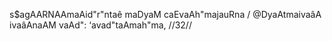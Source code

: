 s$agAARNAAmaAid"r"ntaê maDyaM caEvaAh"majauRna /
@DyaAtmaivaâA ivaâAnaAM vaAd": ‘avad"taAmah"ma, //32//